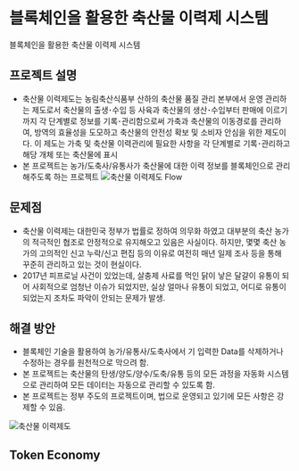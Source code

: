 # 블록체인을 활용한 축산물 이력제 시스템
블록체인을 활용한 축산물 이력제 시스템

## 프로젝트 설명
  - 축산물 이력제도는 농림축산식품부 산하의 축산물 품질 관리 본부에서 운영 관리하는 제도로서 축산물의 출생･수입 등 사육과 축산물의 생산･수입부터 판매에 이르기까지 각 단계별로 정보를 기록･관리함으로써 가축과 축산물의 이동경로를 관리하여, 방역의 효율성을 도모하고 축산물의 안전성 확보 및 소비자 안심을 위한 제도이다. 이 제도는 가축 및 축산물 이력관리에 필요한 사항을 각 단계별로 기록･관리하고 해당 개체 또는 축산물에 표시
  - 본 프로젝트는 농가/도축사/유통사가 축산물에 대한 이력 정보를 블록체인으로 관리해주도록 하는 프로젝트
  ![축산물 이력제도 Flow](유통과정.png)
  
## 문제점
  - 축산물 이력제는 대한민국 정부가 법률로 정하여 의무화 하였고 대부분의 축산 농가의 적극적인 협조로 안정적으로 유지해오고 있음은 사실이다. 하지만, 몇몇 축산 농가의 고의적인 신고 누락/신고 편집 등의 이유로 여전히 매년 일제 조사 등을 통해 꾸준히 관리하고 있는 것이 현실이다.
  - 2017년 피프로닐 사건이 있었는데, 살충제 사료를 먹인 닭이 낳은 달걀이 유통이 되어 사회적으로 엄청난 이슈가 되었지만, 실상 얼마나 유통이 되었고, 어디로 유통이 되었는지 조차도 파악이 안되는 문제가 발생.

## 해결 방안
  - 블록체인 기술을 활용하여 농가/유통사/도축사에서 기 입력한 Data를 삭제하거나 수정하는 경우를 원천적으로 막으려 함.
  - 본 프로젝트는 축산물의 탄생/양도/양수/도축/유통 등의 모든 과정을 자동화 시스템으로 관리하여 모든 데이터는 자동으로 관리할 수 있도록 함.
  - 본 프로젝트는 정부 주도의 프로젝트이며, 법으로 운영되고 있기에 모든 사항은 강제할 수 있음.
 
  ![축산물 이력제도](개선방향.png)

## Token Economy


